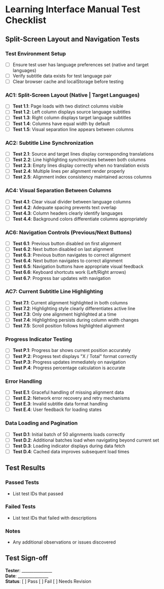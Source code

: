 # Learning Interface Manual Test Checklist

## Split-Screen Layout and Navigation Tests

### Test Environment Setup
- [ ] Ensure test user has language preferences set (native and target languages)
- [ ] Verify subtitle data exists for test language pair
- [ ] Clear browser cache and localStorage before testing

### AC1: Split-Screen Layout (Native | Target Languages)
- [ ] **Test 1.1**: Page loads with two distinct columns visible
- [ ] **Test 1.2**: Left column displays source language subtitles
- [ ] **Test 1.3**: Right column displays target language subtitles
- [ ] **Test 1.4**: Columns have equal width by default
- [ ] **Test 1.5**: Visual separation line appears between columns

### AC2: Subtitle Line Synchronization
- [ ] **Test 2.1**: Source and target lines display corresponding translations
- [ ] **Test 2.2**: Line highlighting synchronizes between both columns
- [ ] **Test 2.3**: Empty lines display correctly when no translation exists
- [ ] **Test 2.4**: Multiple lines per alignment render properly
- [ ] **Test 2.5**: Alignment index consistency maintained across columns

### AC4: Visual Separation Between Columns
- [ ] **Test 4.1**: Clear visual divider between language columns
- [ ] **Test 4.2**: Adequate spacing prevents text overlap
- [ ] **Test 4.3**: Column headers clearly identify languages
- [ ] **Test 4.4**: Background colors differentiate columns appropriately

### AC6: Navigation Controls (Previous/Next Buttons)
- [ ] **Test 6.1**: Previous button disabled on first alignment
- [ ] **Test 6.2**: Next button disabled on last alignment
- [ ] **Test 6.3**: Previous button navigates to correct alignment
- [ ] **Test 6.4**: Next button navigates to correct alignment
- [ ] **Test 6.5**: Navigation buttons have appropriate visual feedback
- [ ] **Test 6.6**: Keyboard shortcuts work (Left/Right arrows)
- [ ] **Test 6.7**: Progress bar updates with navigation

### AC7: Current Subtitle Line Highlighting
- [ ] **Test 7.1**: Current alignment highlighted in both columns
- [ ] **Test 7.2**: Highlighting style clearly differentiates active line
- [ ] **Test 7.3**: Only one alignment highlighted at a time
- [ ] **Test 7.4**: Highlighting persists during column width changes
- [ ] **Test 7.5**: Scroll position follows highlighted alignment

### Progress Indicator Testing
- [ ] **Test P.1**: Progress bar shows current position accurately
- [ ] **Test P.2**: Progress text displays "X / Total" format correctly
- [ ] **Test P.3**: Progress updates immediately on navigation
- [ ] **Test P.4**: Progress percentage calculation is accurate

### Error Handling
- [ ] **Test E.1**: Graceful handling of missing alignment data
- [ ] **Test E.2**: Network error recovery and retry mechanisms
- [ ] **Test E.3**: Invalid subtitle data format handling
- [ ] **Test E.4**: User feedback for loading states

### Data Loading and Pagination
- [ ] **Test D.1**: Initial batch of 50 alignments loads correctly
- [ ] **Test D.2**: Additional batches load when navigating beyond current set
- [ ] **Test D.3**: Loading indicator displays during data fetch
- [ ] **Test D.4**: Cached data improves subsequent load times

## Test Results

### Passed Tests
- List test IDs that passed

### Failed Tests
- List test IDs that failed with descriptions

### Notes
- Any additional observations or issues discovered

## Test Sign-off

**Tester**: _______________  
**Date**: _______________  
**Status**: [ ] Pass [ ] Fail [ ] Needs Revision